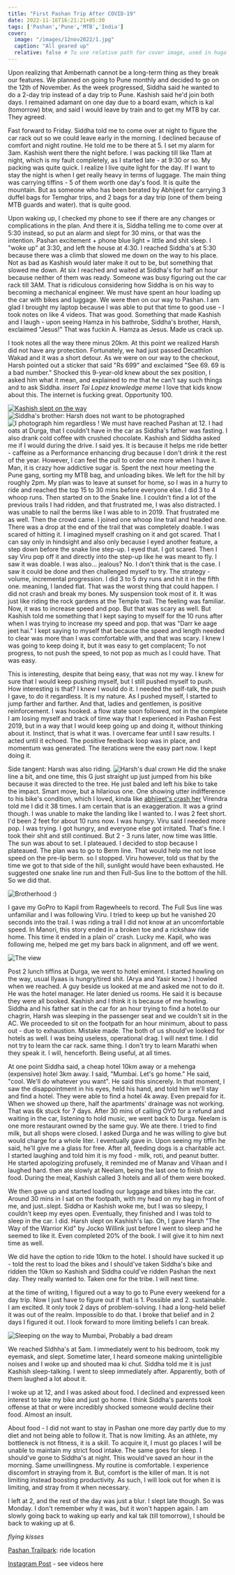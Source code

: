 ```yaml
---
title: "First Pashan Trip After COVID-19"
date: 2022-11-16T16:21:21+05:30
tags: ['Pashan','Pune','MTB','India']
cover:
  image: "/images/12nov2022/1.jpg"
  caption: "All geared up"
  relative: false # To use relative path for cover image, used in hugo Page-bundles
---
```

Upon realizing that Ambernath cannot be a long-term thing as they break our features. We planned on going to Pune monthly and decided to go on the 12th of November. As the week progressed, Siddha said he wanted to do a 2-day trip instead of a day trip to Pune. Kashish said he'd join both days. I remained adamant on one day due to a board exam, which is kal (tomorrow) btw, and said I would leave by train and to get my MTB by car. They agreed.

Fast forward to Friday. Siddha told me to come over at night to figure the car rack out so we could leave early in the morning.  I declined because of comfort and night routine. He told me to be there at 5.  I set my alarm for 3am. Kashish went there the night before. I was packing till like 11am at night, which is my fault completely, as I started late - at 9:30 or so. My packing was quite quick. I realize I live quite light for the day. If I want to stay the night is when I get really heavy in terms of luggage. The main thing was carrying tiffins - 5 of them worth one day's food. It is quite the mountain. But as someone who has been berated by Abhijeet for carrying 3 duffel bags for Temghar trips, and 2 bags for a day trip (one of them being MTB guards and water). that is quite good.

Upon waking up, I checked my phone to see if there are any changes or complications in the plan. And there it is, Siddha telling me to come over at 5:30 instead, so put an alarm and slept for 30 mins, or that was the intention. Pashan excitement + phone blue light = little and shit sleep. I "woke up" at 3:30, and left the house at 4:30. I reached Siddha's at 5:30 because there was a climb that slowed me down on the way to his place. Not as bad as Kashish would later make it out to be, but something that slowed me down. At six I reached and waited at Siddha's for half an hour because neither of them was ready. Someone was busy figuring out the car rack till 3AM. That is ridiculous considering how Siddha is on his way to becoming a mechanical engineer. We must have spent an hour loading up the car with bikes and luggage. We were then on our way to Pashan. I am glad I brought my laptop because I was able to put that time to good use - I took notes on like 4 videos. That was good. Something that made Kashish and I laugh - upon seeing Hamza in his bathrobe, Siddha's brother, Harsh, exclaimed "Jesus!" That was fuckin A. Hamza as Jesus. Made us crack up.

I took notes all the way there minus 20km. At this point we realized Harsh did not have any protection. Fortunately, we had just passed Decathlon Wakad and it was a short detour. As we were on our way to the checkout, Harsh pointed out a sticker that said "Rs 699" and exclaimed "See 69. 69 is a bad number." Shocked this 9-year-old knew about the sex position, I asked him what it mean, and explained to me that he can't say such things and to ask Siddha. *insert Tai Lopez knowledge meme* I love that kids know about this. The internet is fucking great. Opportunity 100.

[![Kashish slept on the way](/images/12nov2022/2.jpg "Kashish slept on the way")](https://www.instagram.com/k_m_t_b_/)
![Siddha's brother: Harsh does not want to be photographed](/images/12nov2022/3.jpg)
![I photograph him regardless](/images/12nov2022/4.jpg)
!
We must have reached Pashan at 12. I had oats at Durga, that I couldn't have in the car as Siddha's father was fasting. I also drank cold coffee with crushed chocolate. Kashish and Siddha asked me if I would during the drive. I said yes. It is because it helps me ride better - caffeine as a Performance enhancing drug because I don't drink it the rest of the year. However, I can feel the pull to order one more when I have it. Man, it is crazy how addictive sugar is. Spent the next hour meeting the Pune gang, sorting my MTB bag, and unloading bikes. We left for the hill by roughly 2pm. My plan was to leave at sunset for home, so I was in a hurry to ride and reached the top 15 to 30 mins before everyone else. I did 3 to 4 whoop runs. Then started on to the Snake line. I couldn't find a lot of the previous trails I had ridden, and that frustrated me, I was also distracted. I was unable to nail the berms like I was able to in 2019. That frustrated me as well. Then the crowd came.
I joined one whoop line trail and headed one. There was a drop at the end of the trail that was completely doable. I was scared of hitting it. I imagined myself crashing on it and got scared. That I can say only in hindsight and also only because I eyed another feature, a step down before the snake line step-up. I eyed that. I got scared. Then I say Viru pop off it and directly into the step-up like he was meant to fly. I saw it was doable. I was also... jealous? No. I don't think that is the case. I saw it could be done and then challenged myself to try. The strategy - volume, incremental progression.  I did 3 to 5 dry runs and hit it in the fifth one. meaning, I landed flat. That was the worst thing that could happen. I did not crash and break my bones. My suspension took most of it. It was just like riding the rock gardens at the Temple trail. The feeling was familiar. Now, it was to increase speed and pop. But that was scary as well. But Kashish told me something that I kept saying to myself for the 10 runs after when I was trying to increase my speed and pop. that was "Darr ke aage jeet hai." I kept saying to myself that because the speed and length needed to clear was more than I was comfortable with, and that was scary. I knew I was going to keep doing it, but it was easy to get complacent; To not progress, to not push the speed, to not pop as much as I could have. That was easy.

This is interesting, despite that being easy, that was not my way. I knew for sure that I would keep pushing myself, but I still pushed myself to push. How interesting is that? I knew I would do it. I needed the self-talk, the push I gave, to do it regardless. It is my nature. As I pushed myself, I started to jump farther and farther. And that, ladies and gentlemen, is positive reinforcement. I was hooked. a flow state soon followed, not in the complete I am losing myself and track of time way that I experienced in Pashan Fest 2019, but in a way that I would keep going up and doing it, without thinking about it. Instinct, that is what it was. I overcame fear until I saw results. I acted until it echoed. The positive feedback loop was in place, and momentum was generated. The iterations were the easy part now. I kept doing it.

Side tangent: Harsh was also riding.
![Harsh's dual crown](/images/12nov2022/6.jpg)
He did the snake line a bit, and one time, this G just straight up just jumped from his bike because it was directed to the tree. He just baled and left his bike to take the impact. Smart move, but a hilarious one. One showing utter indifference to his bike's condition, which I loved, kinda like [abhijeet's crash her]() Virendra told me I did it 38 times. I am certain that is an exaggeration. It was a grind though. I was unable to make the landing like I wanted to. I was 2 feet short. I'd been 2 feet for about 10 runs now. I was hungry. Viru said I needed more pop. I was trying. I got hungry, and everyone else got irritated. That's fine. I took their shit and still continued. But 2 - 3 runs later, now time was little. The sun was about to set. I plateaued. I decided to stop because I plateaued. The plan was to go to Berm line. That would help me not lose speed on the pre-lip berm. so I stopped. Viru however, told us that by the time we got to that side of the hill, sunlight would have been exhausted. He suggested one snake line run and then Full-Sus line to the bottom of the hill. So we did that.

![Brotherhood :)](/images/12nov2022/5.jpg)

I gave my GoPro to Kapil from Ragewheels to record. The Full Sus line was unfamiliar and I was following Viru. I tried to keep up but he vanished 20 seconds into the trail. I was riding a trail I did not know at an uncomfortable speed. In Manori, this story ended in a broken toe and a rickshaw ride home. This time it ended in a plain ol' crash. Lucky me. Kapil, who was following me, helped me get my bars back in alignment, and off we went.

![The view](/images/12nov2022/7.jpg)

Post 2 lunch tiffins at Durga, we went to hotel eminent. I started howling on the way, usual Ilyaas is hungry/tired shit. (Arya and Yasir know.) I howled when we reached. A guy beside us looked at me and asked me not to do it. He was the hotel manager. He later denied us rooms. He said it is because they were all booked. Kashish and I think it is because of me howling. Siddha and his father sat in the car for an hour trying to find a hotel.to our chagrin, Harsh was sleeping in the passenger seat and we couldn't sit in the AC. We proceeded to sit on the footpath for an hour minimum, about to pass out - due to exhaustion. Mistake made. The both of us should've looked for hotels as well. I was being useless, operational drag. I will next time. I did not try to learn the car rack. same thing. I don't try to learn Marathi when they speak it. I will, henceforth. Being useful, at all times.

At one point Siddha said, a cheap hotel 10km away or a mehenga (expensive) hotel 3km away. I said, "Mumbai. Let's go home." He said, "cool. We'll do whatever you want". He said this sincerely. In that moment, I saw the disappointment in his eyes, held his hand, and told him we'll stay and find a hotel. They were able to find a hotel 4k away. Even prepaid for it. When we showed up there, half the apartments' drainage was not working. That was 6k stuck for 7 days. After 30 mins of calling OYO for a refund and waiting in the car, listening to hold music, we went back to Durga. Neelam is one more restaurant owned by the same guy. We ate there. I tried to find milk, but all shops were closed. I asked Durga and he was willing to give but would charge for a whole liter. I eventually gave in. Upon seeing my tiffin he said, he'll give me a glass for free. After all, feeding dogs is a charitable act. I started laughing and told him it is my food - milk, roti, and peanut butter. He started apologizing profusely, it reminded me of Manav and Vihaan and I laughed hard. then ate slowly at Neelam, being the last one to finish my food. During the meal, Kashish called 3 hotels and all of them were booked.

We then gave up and started loading our luggage and bikes into the car. Around 30 mins in I sat on the footpath, with my head on my bag in front of me, and just..slept. Siddha or Kashish woke me, but I was so sleepy, I couldn't keep my eyes open. Eventually, they finished and I was told to sleep in the car. I did. Harsh slept on Kashish's lap. Oh, I gave Harsh "The Way of the Warrior Kid" by Jocko Willink just before I went to sleep and he seemed to like it. Even completed 20% of the book. I will give it to him next time as well.

We did have the option to ride 10km to the hotel. I should have sucked it up - told the rest to load the bikes and I should've taken Siddha's bike and ridden the 10km so Kashish and Siddha could've ridden Pashan the next day. They really wanted to. Taken one for the tribe. I will next time.

at the time of writing, I figured out a way to go to Pune every weekend for a day trip. Now I just have to figure out if that is 1. Possible and 2. sustainable. I am excited. It only took 2 days of problem-solving. I had a long-held belief it was out of the realm. Impossible to do that. I broke that belief and in 2 days I figured it out. I look forward to more limiting beliefs I can break.

![Sleeping on the way to Mumbai, Probably a bad dream](/images/12nov2022/8.jpg)

We reached SIdhha's at 5am. I immediately went to his bedroom, took my eyemask, and slept. Sometime later, I heard someone making unintelligible noises and I woke up and shouted maa ki chut. Siddha told me it is just Kashish sleep-talking. I went to sleep immediately after. Apparently, both of them laughed a lot about it.

I woke up at 12, and I was asked about food. I declined and expressed keen interest to take my bike and just go home. I think Siddha's parents took offense at that or were incredibly shocked someone would decline their food. Almost an insult.

About food - I did not want to stay in Pashan one more day partly due to my diet and not being able to follow it. That is now limiting. As an athlete, my bottleneck is not fitness, it is a skill. To acquire it, I must go places I will be unable to maintain my strict food intake. The same goes for sleep. I should've gone to Siddha's at night. This would've saved an hour in the morning. Same unwillingness. My routine is comfortable. I experience discomfort in straying from it. But, comfort is the killer of man. It is not limiting instead boosting productivity. As such, I will look out for when it is limiting, and stray from it when necessary.

I left at 2, and the rest of the day was just a blur. I slept late though. So was Monday. I don't remember why it was, but it won't happen again. I am slowly going back to waking up early and kal tak (till tomorrow), I should be back to waking up at 6.

*flying kisses*

[Pashan Trailpark](https://www.instagram.com/pashan_trailpark/): ride location

[Instagram Post](https://www.instagram.com/p/Cllv932N0aB/) - see videos here
